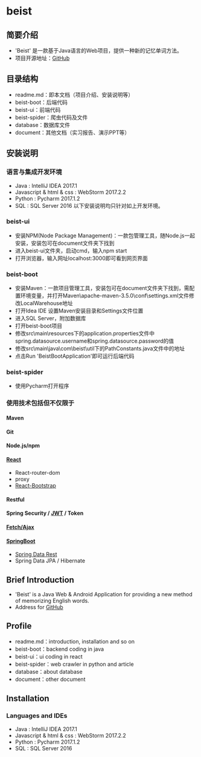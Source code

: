 # beist

## 简要介绍
* 'Beist' 是一款基于Java语言的Web项目，提供一种新的记忆单词方法。
* 项目开源地址：[GitHub](https://github.com/ylzhang96/beist)

## 目录结构
* readme.md：即本文档（项目介绍、安装说明等）
* beist-boot：后端代码
* beist-ui：前端代码
* beist-spider：爬虫代码及文件
* database：数据库文件
* document：其他文档（实习报告、演示PPT等）

## 安装说明

### 语言与集成开发环境
* Java : IntelliJ IDEA 2017.1
* Javascript & html & css : WebStorm 2017.2.2
* Python : Pycharm 2017.1.2
* SQL : SQL Server 2016
以下安装说明均只针对如上开发环境。

### beist-ui
* 安装NPM(Node Package Management)：一款包管理工具，随Node.js一起安装，安装包可在document文件夹下找到
* 进入beist-ui文件夹，启动cmd，输入npm start
* 打开浏览器，输入网址localhost:3000即可看到网页界面

### beist-boot
* 安装Maven：一款项目管理工具，安装包可在document文件夹下找到，需配置环境变量，并打开Maven\apache-maven-3.5.0\conf\settings.xml文件修改LocalWarehouse地址
* 打开Idea IDE 设置Maven安装目录和Settings文件位置
* 进入SQL Server，附加数据库
* 打开beist-boot项目
* 修改src\main\resources下的application.properties文件中spring.datasource.username和spring.datasource.password的值
* 修改src\main\java\com\beist\util下的PathConstants.java文件中的地址
* 点击Run 'BeistBootApplication'即可运行后端代码

### beist-spider
* 使用Pycharm打开程序

### 使用技术包括但不仅限于
#### Maven
#### Git
#### Node.js/npm
#### [React](https://github.com/facebookincubator/create-react-app)
* React-router-dom
* proxy
* [React-Bootstrap](https://react-bootstrap.github.io/)

#### Restful
#### Spring Security / [JWT](https://github.com/jwtk/jjwt) / Token

#### [Fetch/Ajax](https://github.github.io/fetch/)
#### [SpringBoot](http://projects.spring.io/spring-boot/)
* [Spring Data Rest](https://spring.io/guides/tutorials/react-and-spring-data-rest/)
* Spring Data JPA / Hibernate


## Brief Introduction
* 'Beist' is a Java Web & Android Application for providing a new method of memorizing English words.
* Address for [GitHub](https://github.com/ylzhang96/beist)

## Profile
* readme.md：introduction, installation and so on
* beist-boot：backend coding in java
* beist-ui：ui coding in react
* beist-spider：web crawler in python and article
* database：about database
* document：other document

## Installation

### Languages and IDEs
* Java : IntelliJ IDEA 2017.1
* Javascript & html & css : WebStorm 2017.2.2
* Python : Pycharm 2017.1.2
* SQL : SQL Server 2016
